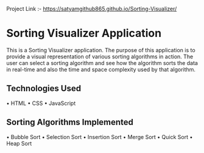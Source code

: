 Project Link :- https://satyamgithub865.github.io/Sorting-Visualizer/
# Sorting Visualizer Application
This is a Sorting Visualizer application. The purpose of this application is to provide a visual representation of various sorting algorithms in action. The user can select a sorting algorithm and see how the algorithm sorts the data in real-time and also the time and space complexity used by that algorithm.
## Technologies Used
•	HTML
•	CSS
•	JavaScript
## Sorting Algorithms Implemented
•	Bubble Sort
•	Selection Sort
•	Insertion Sort
•	Merge Sort
•	Quick Sort
•	Heap Sort

